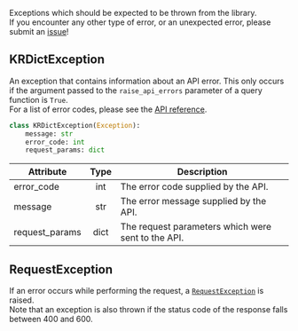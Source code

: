 Exceptions which should be expected to be thrown from the library.  
If you encounter any other type of error, or an unexpected error, please submit an
[issue](https://github.com/omarkmu/krdict.py/issues/new)!

## KRDictException

An exception that contains information about an API error. This only occurs if the argument passed to the
`raise_api_errors` parameter of a query function is `True`.  
For a list of error codes, please see the
[API reference](https://krdict.korean.go.kr/openApi/openApiInfo).

```python
class KRDictException(Exception):
    message: str
    error_code: int
    request_params: dict
```

| Attribute      | Type | Description
| -----          | :--: | -----------
| error_code     | int  | The error code supplied by the API.
| message        | str  | The error message supplied by the API.
| request_params | dict | The request parameters which were sent to the API.

## RequestException

If an error occurs while performing the request, a
[`RequestException`](https://docs.python-requests.org/en/master/api/#requests.RequestException) is raised.  
Note that an exception is also thrown if the status code of the response falls between 400 and 600.
